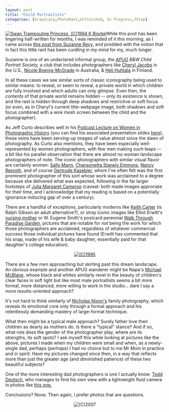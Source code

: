 ```yaml
---
layout: post
title: "Child Portraitists"
categories: [GrayScale,PhotoRant,Unfinished, In Progress,fStop]
---
```

<a href="http://www.botzilla.com/photo/Fam/swan.html"><img title="Swan Trampouline Princess, (C)1994 K Bjorke" src="http://www.botzilla.com/blog/pix2007/swanx-small.jpg" class="pull-right" border="0" /></a>While this post has been lingering half-written for months, I was reminded of it this morning, as I came across <a href="http://suzannerevy.blogspot.com/2007/08/mirrors-and-windows.html">this post from Suzanne Revy,</a> and prodded with the notion that in fact this little rant has been curdling in my mind for my, much longer.

Suzanne is one of an undeclared informal group, <i>the <a href="http://www.apug.org/">APUG</a> B&W Child Portrait Society,</i> a club that includes photographers like <a href="http://www.cheryljacobsphotography.com/">Cheryl Jacobs</a>  in the U.S., <a href="http://www.nicoleboenigmcgrade.com/">Nicole Boenig-McGrade</a> in Australia, & <a href="http://www.kuvakonttuuri.fi/">Heli Huhtala</a> in Finland. 

In all these cases we see similar sorts of classic iconography being used to similar means: to reveal, or seem to reveal, a private world in which children are fully involved and which adults can only glimpse. Even then, the <i>contents</i> of that private world remains hidden -- only its existence is shown, and the rest is hidden through deep shadows and restrictive or soft focus (or even, as in Cheryl's current title-webpage image, both shadows and soft focus combined with a wire mesh screen between the child and the photographer).

As Jeff Curto describes well in his <a href="http://www.cod.edu/photo/curto/1105/podcasts/Photo%20History%20-%20Class%2011%20Spring%2007%20-%20Women%20in%20Photography.m4a">Podcast Lecture on Women in Photographic History</a> (you can find his associated presentation slides <a href="http://www.cod.edu/photo/curto/1105/slides/women/index.htm">here</a>),  these veins have been serving-up images of value almost since the dawn of photography. As Curto also mentions, they have been especially well-represented by women photographers, with few men making such leaps -- a bit like his parallel observation that there are almost no woman landscape photographers of note. The iconic photographers with similar visual flavor are certainly women: <a href="http://www.arthistory.sbc.edu/artartists/photosally.html">Sally Mann</a>, <a href="http://www.tfaoi.com/aa/1aa/1aa253.htm">Chansonetta Stanely Emmons</a>, <a href="http://wirtzgallery.com/exhibitions/2000/exhibitions_2000_09/rexroth/exhibitions_nr_2000_09_images.html">Nancy Rexroth</a>, and of course <a href="http://www.iphf.org/inductees/gkasebier.html">Gertrude Kasebier,</a> whom I've often felt was the first prominent photographer of this sort whose work was acclaimed to a degree because she delivered what was expected, following in the far larger footsteps of <a href="http://www.getty.edu/art/gettyguide/artMakerDetails?maker=2026">Julia Margaret Cameron</a> (caveat: both made images approriate for their time, and I acknowledge that my reading is based on a potentially ignorance-inducing gap of over a century).

There are a handful of exceptions, particularly moderns like <a href="http://www.keithcarterphotographs.com/">Keith Carter</a> (is Ralph Gibson an adult alternative?), or stray iconic images like Elliot Erwitt's <a href="http://www.jmcfaber.at/images/erwitt03.jpg">nursing mother</a> or W. Eugene Smith's postcard perennial <a href="http://images.google.com/imgres?imgurl=http://imagecache2.allposters.com/images/pic/IMC/g1801~Walk-to-Paradise-Garden-Posters.jpg&imgrefurl=http://www.allposters.com/-sp/Walk-to-Paradise-Garden-Posters_i325202_.htm&h=450&w=338&sz=41&hl=en&start=2&um=1&tbnid=zHMJQ50ZESVKDM:&tbnh=127&tbnw=95&prev=/images%3Fq%3Dsmith%2Bparadise%2Bgarden%26svnum%3D10%26um%3D1%26hl%3Den%26client%3Dfirefox-a%26rls%3Dorg.mozilla:en-US:official%26sa%3DN">Walk Through Paradise Garden</a>, pictures that are notable for <i>not</i> being the work for which those photographers are acclaimed, regardless of whatever commercial success those individual pictures have found (Erwitt has commented that his snap, made of his wife & baby daughter, essentially paid for that daughter's college education).

<center><a href="http://www.botzilla.com/photo/2001/bat.html"><img title="(C)1995" src="http://www.botzilla.com/blog/pix2007/batman-07.jpg" class="img-responsive"  border="0"  /></a></center>

There are a few men approaching but skirting past this dream landscape. An obvious example and another APUG wanderer might be Napa's <a href="http://www.michaelmcblane.com/">Michael McBlane,</a> whose black and whites similarly revel in the beauty of children's clear faces in soft light but like most male portraitists seems a bit more formal, more distanced, more willing to work in the studio... dare I say a more results-oriented approach?

It's not hard to think similarly of <a href="http://photography.about.com/library/weekly/aa052200a.htm">Nicholas Nixon's</a> family photography, which reveals its emotional core only through a formal approach and his relentlessly demanding mastery of large-format technique.

What then might be a typical male approach? Surely father love their children as dearly as mothers do. <i>Is</i> there a "typical" stance? And if so, what role does the gender of the photographer play, where are its strengths, its soft spots? I ask myself this while looking at pictures like the above, pictures I made when my children were small and when, as a newly-single dad, perhaps (<i>perhaps</i>) I had no choice but to me Mr Mom in practice and in spirit. Have my pictures changed since then, in a way that reflects more than just the greater age (and diminished patience) of these two beautiful subjects?

One of the more interesting dad photographers is one I actually know: <a href="http://www.todddeutsch.com/">Todd Deutsch,</a> who manages to find his own view with a lightweight fluid camera in photos like <a href="http://todddeutsch.com/blog/?p=43">this one.</a> 

Conclusions? None. Then again, I prefer photos that are questions.

<center><img title="(C)2007" src="http://www.botzilla.com/blog/pix2007/IMG_0581.jpg" class="img-responsive" border="0" /></center>



